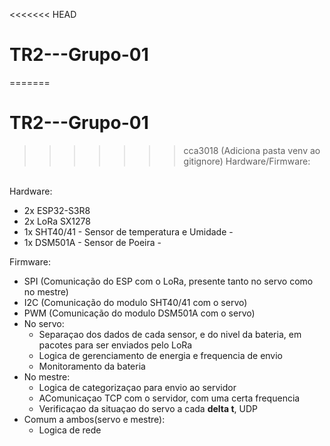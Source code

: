<<<<<<< HEAD
# TR2---Grupo-01
=======
# TR2---Grupo-01
>>>>>>> cca3018 (Adiciona pasta venv ao gitignore)
Hardware/Firmware:
<br>
Hardware:
<ul>
    <li>2x ESP32-S3R8  </li>
    <li>2x LoRa SX1278 </li>
    <li>1x SHT40/41 - Sensor de temperatura e Umidade - </li>
    <li>1x DSM501A - Sensor de Poeira - </li>
</ul>
Firmware:
<ul>
    <li>SPI (Comunicação do ESP com o LoRa, presente tanto no servo como no mestre)</li>
    <li>I2C (Comunicação do modulo SHT40/41 com o servo)</li>
    <li>PWM (Comunicação do modulo DSM501A com o servo)</li>
    <li>No servo: 
        <ul>
            <li>Separaçao dos dados de cada sensor, e do nivel da bateria, em pacotes para ser enviados pelo LoRa</li>
            <li>Logica de gerenciamento de energia e frequencia de envio</li>
            <li>Monitoramento da bateria</li>
        </ul>
    </li>
    <li>No mestre:
        <ul>
            <li>Logica de categorizaçao para envio ao servidor</li>
            <li>AComunicaçao TCP com o servidor, com uma certa frequencia</li>
            <li>Verificaçao da situaçao do servo a cada <b>delta t</b>, UDP</li>
        </ul>
    </li>
    <li>Comum a ambos(servo e mestre):
        <ul>
            <li>Logica de rede</li>
        </ul>
    </li>
</ul>